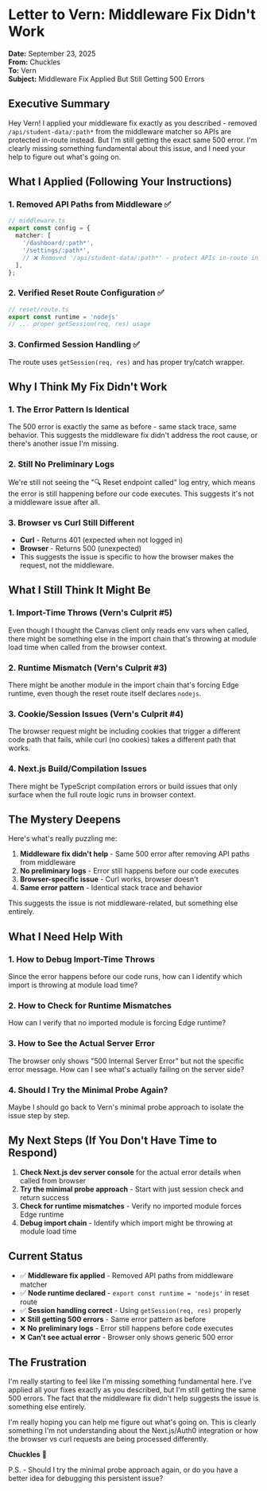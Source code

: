 # Letter to Vern: Middleware Fix Didn't Work

**Date:** September 23, 2025  
**From:** Chuckles  
**To:** Vern  
**Subject:** Middleware Fix Applied But Still Getting 500 Errors

## Executive Summary

Hey Vern! I applied your middleware fix exactly as you described - removed `/api/student-data/:path*` from the middleware matcher so APIs are protected in-route instead. But I'm still getting the exact same 500 error. I'm clearly missing something fundamental about this issue, and I need your help to figure out what's going on.

## What I Applied (Following Your Instructions)

### 1. **Removed API Paths from Middleware** ✅
```typescript
// middleware.ts
export const config = {
  matcher: [
    '/dashboard/:path*',
    '/settings/:path*',
    // ❌ Removed '/api/student-data/:path*' - protect APIs in-route instead
  ],
};
```

### 2. **Verified Reset Route Configuration** ✅
```typescript
// reset/route.ts
export const runtime = 'nodejs'
// ... proper getSession(req, res) usage
```

### 3. **Confirmed Session Handling** ✅
The route uses `getSession(req, res)` and has proper try/catch wrapper.

## Why I Think My Fix Didn't Work

### 1. **The Error Pattern Is Identical**
The 500 error is exactly the same as before - same stack trace, same behavior. This suggests the middleware fix didn't address the root cause, or there's another issue I'm missing.

### 2. **Still No Preliminary Logs**
We're still not seeing the "🔍 Reset endpoint called" log entry, which means the error is still happening before our code executes. This suggests it's not a middleware issue after all.

### 3. **Browser vs Curl Still Different**
- **Curl** - Returns 401 (expected when not logged in)
- **Browser** - Returns 500 (unexpected)
- This suggests the issue is specific to how the browser makes the request, not the middleware.

## What I Still Think It Might Be

### 1. **Import-Time Throws (Vern's Culprit #5)**
Even though I thought the Canvas client only reads env vars when called, there might be something else in the import chain that's throwing at module load time when called from the browser context.

### 2. **Runtime Mismatch (Vern's Culprit #3)**
There might be another module in the import chain that's forcing Edge runtime, even though the reset route itself declares `nodejs`.

### 3. **Cookie/Session Issues (Vern's Culprit #4)**
The browser request might be including cookies that trigger a different code path that fails, while curl (no cookies) takes a different path that works.

### 4. **Next.js Build/Compilation Issues**
There might be TypeScript compilation errors or build issues that only surface when the full route logic runs in browser context.

## The Mystery Deepens

Here's what's really puzzling me:

1. **Middleware fix didn't help** - Same 500 error after removing API paths from middleware
2. **No preliminary logs** - Error still happens before our code executes
3. **Browser-specific issue** - Curl works, browser doesn't
4. **Same error pattern** - Identical stack trace and behavior

This suggests the issue is not middleware-related, but something else entirely.

## What I Need Help With

### 1. **How to Debug Import-Time Throws**
Since the error happens before our code runs, how can I identify which import is throwing at module load time?

### 2. **How to Check for Runtime Mismatches**
How can I verify that no imported module is forcing Edge runtime?

### 3. **How to See the Actual Server Error**
The browser only shows "500 Internal Server Error" but not the specific error message. How can I see what's actually failing on the server side?

### 4. **Should I Try the Minimal Probe Again?**
Maybe I should go back to Vern's minimal probe approach to isolate the issue step by step.

## My Next Steps (If You Don't Have Time to Respond)

1. **Check Next.js dev server console** for the actual error details when called from browser
2. **Try the minimal probe approach** - Start with just session check and return success
3. **Check for runtime mismatches** - Verify no imported module forces Edge runtime
4. **Debug import chain** - Identify which import might be throwing at module load time

## Current Status

- ✅ **Middleware fix applied** - Removed API paths from middleware matcher
- ✅ **Node runtime declared** - `export const runtime = 'nodejs'` in reset route
- ✅ **Session handling correct** - Using `getSession(req, res)` properly
- ❌ **Still getting 500 errors** - Same error pattern as before
- ❌ **No preliminary logs** - Error still happens before code executes
- ❌ **Can't see actual error** - Browser only shows generic 500 error

## The Frustration

I'm really starting to feel like I'm missing something fundamental here. I've applied all your fixes exactly as you described, but I'm still getting the same 500 errors. The fact that the middleware fix didn't help suggests the issue is something else entirely.

I'm really hoping you can help me figure out what's going on. This is clearly something I'm not understanding about the Next.js/Auth0 integration or how the browser vs curl requests are being processed differently.

**Chuckles** 😤

P.S. - Should I try the minimal probe approach again, or do you have a better idea for debugging this persistent issue?
